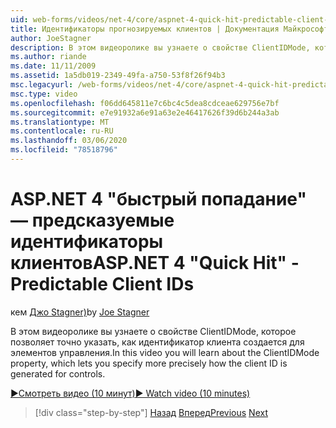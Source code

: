 ```yaml
---
uid: web-forms/videos/net-4/core/aspnet-4-quick-hit-predictable-client-ids
title: Идентификаторы прогнозируемых клиентов | Документация Майкрософт
author: JoeStagner
description: В этом видеоролике вы узнаете о свойстве ClientIDMode, которое позволяет точно указать, как идентификатор клиента создается для элементов управления.
ms.author: riande
ms.date: 11/11/2009
ms.assetid: 1a5db019-2349-49fa-a750-53f8f26f94b3
msc.legacyurl: /web-forms/videos/net-4/core/aspnet-4-quick-hit-predictable-client-ids
msc.type: video
ms.openlocfilehash: f06dd645811e7c6bc4c5dea8cdceae629756e7bf
ms.sourcegitcommit: e7e91932a6e91a63e2e46417626f39d6b244a3ab
ms.translationtype: MT
ms.contentlocale: ru-RU
ms.lasthandoff: 03/06/2020
ms.locfileid: "78518796"
---
```

# <a name="aspnet-4-quick-hit---predictable-client-ids"></a><span data-ttu-id="0ad4c-103">ASP.NET 4 "быстрый попадание" — предсказуемые идентификаторы клиентов</span><span class="sxs-lookup"><span data-stu-id="0ad4c-103">ASP.NET 4 "Quick Hit" - Predictable Client IDs</span></span>

<span data-ttu-id="0ad4c-104">кем [Джо Stagner)](https://github.com/JoeStagner)</span><span class="sxs-lookup"><span data-stu-id="0ad4c-104">by [Joe Stagner](https://github.com/JoeStagner)</span></span>

<span data-ttu-id="0ad4c-105">В этом видеоролике вы узнаете о свойстве ClientIDMode, которое позволяет точно указать, как идентификатор клиента создается для элементов управления.</span><span class="sxs-lookup"><span data-stu-id="0ad4c-105">In this video you will learn about the ClientIDMode property, which lets you specify more precisely how the client ID is generated for controls.</span></span> 

[<span data-ttu-id="0ad4c-106">&#9654;Смотреть видео (10 минут)</span><span class="sxs-lookup"><span data-stu-id="0ad4c-106">&#9654; Watch video (10 minutes)</span></span>](https://channel9.msdn.com/Blogs/ASP-NET-Site-Videos/aspnet-4-quick-hit-predictable-client-ids)

> [!div class="step-by-step"]
> <span data-ttu-id="0ad4c-107">[Назад](aspnet-4-quick-hit-clean-webconfig-files.md)
> [Вперед](aspnet-4-quick-hit-the-htmlencoder-utility-method.md)</span><span class="sxs-lookup"><span data-stu-id="0ad4c-107">[Previous](aspnet-4-quick-hit-clean-webconfig-files.md)
[Next](aspnet-4-quick-hit-the-htmlencoder-utility-method.md)</span></span>
